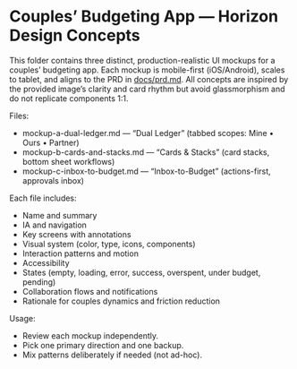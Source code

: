 # Couples’ Budgeting App — Horizon Design Concepts

This folder contains three distinct, production-realistic UI mockups for a couples’ budgeting app. Each mockup is mobile-first (iOS/Android), scales to tablet, and aligns to the PRD in [docs/prd.md](docs/prd.md). All concepts are inspired by the provided image’s clarity and card rhythm but avoid glassmorphism and do not replicate components 1:1.

Files:
- mockup-a-dual-ledger.md — “Dual Ledger” (tabbed scopes: Mine • Ours • Partner)
- mockup-b-cards-and-stacks.md — “Cards & Stacks” (card stacks, bottom sheet workflows)
- mockup-c-inbox-to-budget.md — “Inbox-to-Budget” (actions-first, approvals inbox)

Each file includes:
- Name and summary
- IA and navigation
- Key screens with annotations
- Visual system (color, type, icons, components)
- Interaction patterns and motion
- Accessibility
- States (empty, loading, error, success, overspent, under budget, pending)
- Collaboration flows and notifications
- Rationale for couples dynamics and friction reduction

Usage:
- Review each mockup independently.
- Pick one primary direction and one backup.
- Mix patterns deliberately if needed (not ad-hoc).
